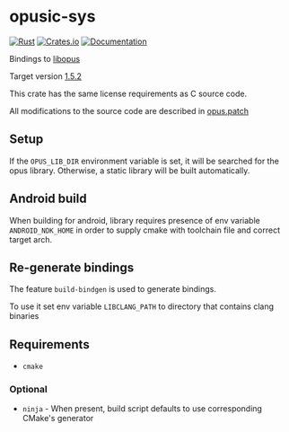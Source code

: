 # opusic-sys

[![Rust](https://github.com/DoumanAsh/opusic-sys/actions/workflows/rust.yml/badge.svg)](https://github.com/DoumanAsh/opusic-sys/actions/workflows/rust.yml)
[![Crates.io](https://img.shields.io/crates/v/opusic-sys.svg)](https://crates.io/crates/opusic-sys)
[![Documentation](https://docs.rs/opusic-sys/badge.svg)](https://docs.rs/crate/opusic-sys/)

Bindings to [libopus](https://github.com/xiph/opus)

Target version [1.5.2](https://github.com/xiph/opus/releases/tag/v1.5.2)

This crate has the same license requirements as C source code.

All modifications to the source code are described in [opus.patch](https://github.com/DoumanAsh/opusic-sys/blob/master/opus.patch)

## Setup

If the `OPUS_LIB_DIR` environment variable is set, it will be searched for the opus
library. Otherwise, a static library will be built automatically.

## Android build

When building for android, library requires presence of env variable `ANDROID_NDK_HOME` in order to supply
cmake with toolchain file and correct target arch.

## Re-generate bindings

The feature `build-bindgen` is used to generate bindings.

To use it set env variable `LIBCLANG_PATH` to directory that contains clang binaries

## Requirements

- `cmake`

### Optional

- `ninja` - When present, build script defaults to use corresponding CMake's generator

